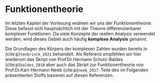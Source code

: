 Funktionentheorie
===

Im letzten Kapitel der Vorlesung widmen wir uns der *Funktionentheorie*.
Diese befasst sich hauptsächlich mit der Theorie differenzierbarer komplexer Funktionen.
Da viele Konzepte der reellen Analysis verwendet werden, wird dieses Gebiet auch häufig **komplexe Analysis** genannt.

Die Grundlagen des Körpers der komplexen Zahlen wurden bereits in {cite:p}`tenbrinck_2021` behandelt. Als Referenz empfehlen wir hier wiederum das Skript von Prof.Dr.Hermann Schulz-Baldes {cite:p}`baldes_2018` aber auch das Skript zur Funktionentheorie von Prof.Dr.Karl-Hermann Neeb {cite:p}`neeb_2017`. Teile des im Folgenden präsentierten Stoffs basieren auf diesen Referenzen.

